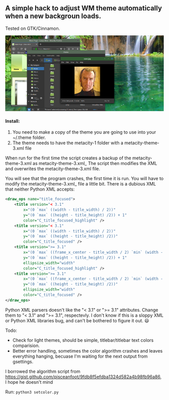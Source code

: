 ## A simple hack to adjust WM theme automatically when a new backgroun loads.
Tested on GTK/Cinnamon.

![Green](img/green.png)

#### Install:
1. You need to make a copy of the theme you are going to use into your ~/.theme folder.
2. The theme needs to have the metacity-1 folder with a metacity-theme-3.xml file

When run for the first time the script creates a backup of the metacity-theme-3.xml as metacity-theme-3.xml_
The script then modifies the XML and overwrites the metacity-theme-3.xml file.

You will see that the program crashes, the first time it is run. You will have to modify the metacity-theme-3.xml_
file a little bit. There is a dubious XML that neither Python XML accepts:

```XML
<draw_ops name="title_focused">
    <title version="< 3.1"
        x="(0 `max` ((width - title_width) / 2))"
        y="(0 `max` ((height - title_height) /2)) + 1"
        color="C_title_focused_highlight" />
    <title version="< 3.1"
        x="(0 `max` ((width - title_width) / 2))"
        y="(0 `max` ((height - title_height) /2))"
        color="C_title_focused" />
    <title version=">= 3.1"
        x="(0 `max` ((frame_x_center - title_width / 2) `min` (width - title_width)))"
        y="(0 `max` ((height - title_height) /2)) + 1"
        ellipsize_width="width"
        color="C_title_focused_highlight" />
    <title version=">= 3.1"
        x="(0 `max` ((frame_x_center - title_width / 2) `min` (width - title_width)))"
        y="(0 `max` ((height - title_height) /2))"
        ellipsize_width="width"
        color="C_title_focused" />
</draw_ops>
```

Python XML parsers doesn't like the "< 3.1" or ">= 3.1" attributes. Change them to "&lt; 3.1" and "&gt;= 3.1", respectevly.
I don't know if this is a sloppy XML or Python XML libraries bug, and can't be bothered to figure it out. :smiley:

Todo:
* Check for light themes, should be simple, titlebar/titlebar text colors comparision.
* Better error handling, sometimes the color algorithm crashes and leaves everything hanging, becuase I'm waiting for the next output from gsettings.


I borrowed the algorithm script from https://gist.github.com/pisceanfoot/9fdb8f5efdba1324d582a4b98fb96a86, I hope he doesn't mind

Run: `python3 setcolor.py`
